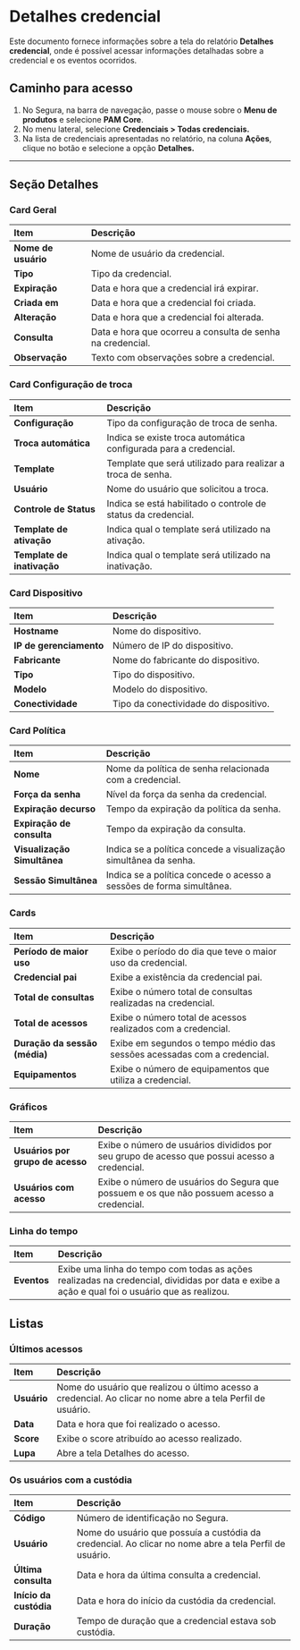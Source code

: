 # Detalhes credencial

Este documento fornece informações sobre a tela do relatório **Detalhes credencial**, onde é possível acessar informações detalhadas sobre a credencial e os eventos ocorridos.

## Caminho para acesso
1. No Segura, na barra de navegação, passe o mouse sobre o **Menu de produtos** e selecione **PAM Core**.  
2. No menu lateral, selecione **Credenciais > Todas credenciais.**  
3. Na lista de credenciais apresentadas no relatório, na coluna **Ações**, clique no botão e selecione a opção **Detalhes.**

---
## Seção Detalhes
### Card Geral
| **Item** | **Descrição** |
| :---- | :---- |
| **Nome de usuário** | Nome de usuário da credencial. |
| **Tipo** | Tipo da credencial. |
| **Expiração** | Data e hora que a credencial irá expirar. |
| **Criada em** | Data e hora que a credencial foi criada. |
| **Alteração** | Data e hora que a credencial foi alterada. |
| **Consulta** | Data e hora que ocorreu a consulta de senha na credencial. |
| **Observação** | Texto com observações sobre a credencial. |

### Card Configuração de troca
| **Item** | **Descrição** |
| :---- | :---- |
| **Configuração** | Tipo da configuração de troca de senha. |
| **Troca automática** | Indica se existe troca automática configurada para a credencial. |
| **Template** | Template que será utilizado para realizar a troca de senha. |
| **Usuário** | Nome do usuário que solicitou a troca. |
| **Controle de Status** | Indica se está habilitado o controle de status da credencial. |
| **Template de ativação** | Indica qual o template será utilizado na ativação. |
| **Template de inativação** | Indica qual o template será utilizado na inativação. |

### Card Dispositivo
| **Item** | **Descrição** |
| :---- | :---- |
| **Hostname** | Nome do dispositivo. |
| **IP de gerenciamento** | Número de IP do dispositivo. |
| **Fabricante** | Nome do fabricante do dispositivo. |
| **Tipo** | Tipo do dispositivo. |
| **Modelo** | Modelo do dispositivo. |
| **Conectividade** | Tipo da conectividade do dispositivo. |

### Card Política
| **Item** | **Descrição** |
| :---- | :---- |
| **Nome** | Nome da política de senha relacionada com a credencial. |
| **Força da senha** | Nível da força da senha da credencial. |
| **Expiração decurso** | Tempo da expiração da política da senha. |
| **Expiração de consulta** | Tempo da expiração da consulta. |
| **Visualização Simultânea** | Indica se a política concede a visualização simultânea da senha. |
| **Sessão Simultânea** | Indica se a política concede o acesso a sessões de forma simultânea. |

### Cards
| **Item** | **Descrição** |
| :---- | :---- |
| **Período de maior uso** | Exibe o período do dia que teve o maior uso da credencial. |
| **Credencial pai** | Exibe a existência da credencial pai. |
| **Total de consultas** | Exibe o número total de consultas realizadas na credencial. |
| **Total de acessos** | Exibe o número total de acessos realizados com a credencial. |
| **Duração da sessão (média)** | Exibe em segundos o tempo médio das sessões acessadas com a credencial. |
| **Equipamentos** | Exibe o número de equipamentos que utiliza a credencial. |

### Gráficos
| **Item** | **Descrição** |
| :---- | :---- |
| **Usuários por grupo de acesso** | Exibe o número de usuários divididos por seu grupo de acesso que possui acesso a credencial. |
| **Usuários com acesso** | Exibe o número de usuários do Segura que possuem e os que não possuem acesso a credencial. |

### Linha do tempo
| **Item** | **Descrição** |
| :---- | :---- |
| **Eventos** | Exibe uma linha do tempo com todas as ações realizadas na credencial, divididas por data e exibe a ação e qual foi o usuário que as realizou. |

## Listas  
### Últimos acessos
| **Item** | **Descrição** |
| :---- | :---- |
| **Usuário** | Nome do usuário que realizou o último acesso a credencial. Ao clicar no nome abre a tela Perfil de usuário. |
| **Data** | Data e hora que foi realizado o acesso. |
| **Score** | Exibe o score atribuído ao acesso realizado. |
| **Lupa** | Abre a tela Detalhes do acesso. |

### Os usuários com a custódia
| **Item** | **Descrição** |
| :---- | :---- |
| **Código** | Número de identificação no Segura. |
| **Usuário** | Nome do usuário que possuía a custódia da credencial. Ao clicar no nome abre a tela Perfil de usuário. |
| **Última consulta** | Data e hora da última consulta a credencial. |
| **Início da custódia** | Data e hora do início da custódia da credencial. |
| **Duração** | Tempo de duração que a credencial estava sob custódia. |


